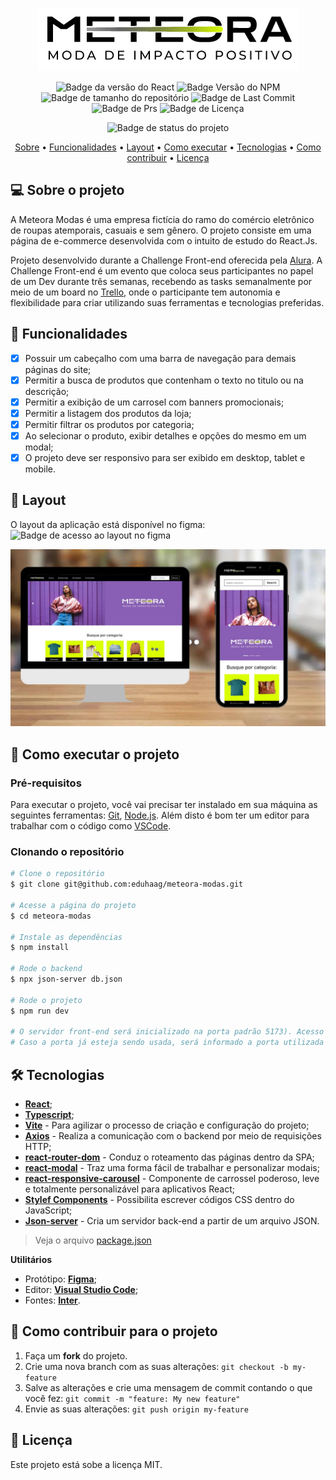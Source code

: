 <div align="center">
  
  ![](src/assets/site/logo2.png)
  
</div>
<div align="center">

![Badge da versão do React](https://img.shields.io/badge/React-v18.2.0-blue?logo=react&color=2ccce4)
![Badge Versão do NPM](https://img.shields.io/badge/NPM-v9.8.1-dark_green)
![Badge de tamanho do repositório](https://img.shields.io/github/repo-size/eduhaag/meteora-modas)
![Badge de Last Commit](https://img.shields.io/github/last-commit/eduhaag/meteora-modas?color=orange)
![Badge de Prs](https://img.shields.io/badge/PRs-Welcome-yellow)
![Badge de Licença](https://img.shields.io/badge/licence-MIT-green)

![Badge de status do projeto](https://img.shields.io/badge/PROJETO%20CONCLU%C3%8DDO-darkGreen)

 <a href="#-sobre-o-projeto">Sobre</a> •
  <a href="#-funcionalidades">Funcionalidades</a> •
 <a href="#-layout">Layout</a> • 
 <a href="#-como-executar-o-projeto">Como executar</a> • 
 <a href="#-tecnologias">Tecnologias</a> • 
 <a href="#-como-contribuir-para-o-projeto">Como contribuir</a> • 
 <a href="#-licença">Licença</a>
  
</div>

## 💻 Sobre o projeto
A Meteora Modas é uma empresa fictícia do ramo do comércio eletrônico de roupas atemporais, casuais e sem gênero. O projeto consiste em uma página de e-commerce desenvolvida com o intuito de estudo do React.Js.

Projeto desenvolvido durante a Challenge Front-end oferecida pela [Alura](https://alura.com.br). A Challenge Front-end é um evento que coloca seus participantes no papel de um Dev durante três semanas, recebendo as tasks semanalmente por meio de um board no [Trello](https://trello.com), onde o participante tem autonomia e flexibilidade para criar utilizando suas ferramentas e tecnologias preferidas.

## 🧰 Funcionalidades
- [x] Possuir um cabeçalho com uma barra de navegação para demais páginas do site;
- [x] Permitir a busca de produtos que contenham o texto no titulo ou na descrição;
- [x] Permitir a exibição de um carrosel com banners promocionais;
- [x] Permitir a listagem dos produtos da loja;
- [x] Permitir filtrar os produtos por categoria;
- [x] Ao selecionar o produto, exibir detalhes e opções do mesmo em um modal;
- [x] O projeto deve ser responsivo para ser exibido em desktop, tablet e mobile.

## 🎨 Layout
O layout da aplicação está disponível no figma:<br />
![Badge de acesso ao layout no figma](https://img.shields.io/badge/Acessar_layout-Figma-green?link=https%3A%2F%2Fwww.figma.com%2Ffile%2FTIOVepSv2kcG8WkogxENpo%2FChallenge-Front-end-%257C-Loja-Meteora%3Ftype%3Ddesign%26node-id%3D2386%253A2430%26mode%3Ddesign%26t%3DgysvLCCaHJ3MLnn6-1
)


![](public/meteora.jpg)

## 🚀 Como executar o projeto
### Pré-requisitos
Para executar o projeto, você vai precisar ter instalado em sua máquina as seguintes ferramentas: [Git](https://git-scm.com), [Node.js](https://nodejs.org/en/). Além disto é bom ter um editor para trabalhar com o código como [VSCode](https://code.visualstudio.com/).

### Clonando o repositório
```bash
# Clone o repositório
$ git clone git@github.com:eduhaag/meteora-modas.git

# Acesse a página do projeto
$ cd meteora-modas

# Instale as dependências
$ npm install

# Rode o backend
$ npx json-server db.json

# Rode o projeto
$ npm run dev

# O servidor front-end será inicializado na porta padrão 5173). Acesso http://localhost:5173. 
# Caso a porta já esteja sendo usada, será informado a porta utilizada na saida do terminal.
```

## 🛠️ Tecnologias
- **[React](https://react.dev/)**;
- **[Typescript](https://www.typescriptlang.org/)**;
- **[Vite](https://vitejs.dev/)** - Para agilizar o processo de criação e configuração do projeto;
- **[Axios](https://axios-http.com/)** - Realiza a comunicação com o backend por meio de requisições HTTP;
- **[react-router-dom](https://reactrouter.com/)** - Conduz o roteamento das páginas dentro da SPA;
- **[react-modal](https://github.com/reactjs/react-modal)** - Traz uma forma fácil de trabalhar e personalizar modais;
- **[react-responsive-carousel](https://github.com/leandrowd/react-responsive-carousel)** - Componente de carrossel poderoso, leve e totalmente personalizável para aplicativos React;
- **[Stylef Components](https://styled-components.com/)** - Possibilita escrever códigos CSS dentro do JavaScript;
- **[Json-server](https://github.com/typicode/json-server)** - Cria um servidor back-end a partir de um arquivo JSON.
> Veja o arquivo [package.json](https://github.com/eduhaag/Memoteca/package.json)


**Utilitários**
- Protótipo: **[Figma](https://www.figma.com/file/TIOVepSv2kcG8WkogxENpo/Challenge-Front-end-%7C-Loja-Meteora?type=design&node-id=2386%3A2430&mode=design&t=o7fn4NhVVRcqQ3Xp-1)**;
- Editor:  **[Visual Studio Code](https://code.visualstudio.com/)**;
- Fontes: **[Inter](https://fonts.google.com/specimen/Inter)**.

## 💪 Como contribuir para o projeto
1. Faça um **fork** do projeto.
2. Crie uma nova branch com as suas alterações: `git checkout -b my-feature`
3. Salve as alterações e crie uma mensagem de commit contando o que você fez: `git commit -m "feature: My new feature"`
4. Envie as suas alterações: `git push origin my-feature`

## 📝 Licença
Este projeto está sobe a licença MIT.
